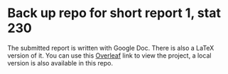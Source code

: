 # Back up repo for short report 1, stat 230

The submitted report is written with Google Doc. There is also a LaTeX version of it. You can use this [Overleaf](https://www.overleaf.com/read/ppyvxqqfdznr#3e225a) link to view the project, a local version is also available in this repo.
